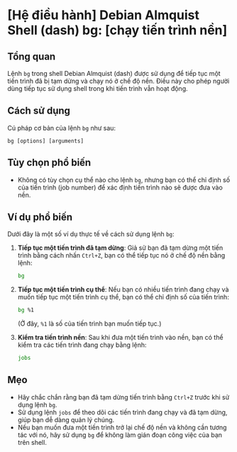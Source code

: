 # [Hệ điều hành] Debian Almquist Shell (dash) bg: [chạy tiến trình nền]

## Tổng quan
Lệnh `bg` trong shell Debian Almquist (dash) được sử dụng để tiếp tục một tiến trình đã bị tạm dừng và chạy nó ở chế độ nền. Điều này cho phép người dùng tiếp tục sử dụng shell trong khi tiến trình vẫn hoạt động.

## Cách sử dụng
Cú pháp cơ bản của lệnh `bg` như sau:
```
bg [options] [arguments]
```

## Tùy chọn phổ biến
- Không có tùy chọn cụ thể nào cho lệnh `bg`, nhưng bạn có thể chỉ định số của tiến trình (job number) để xác định tiến trình nào sẽ được đưa vào nền.

## Ví dụ phổ biến
Dưới đây là một số ví dụ thực tế về cách sử dụng lệnh `bg`:

1. **Tiếp tục một tiến trình đã tạm dừng**:
   Giả sử bạn đã tạm dừng một tiến trình bằng cách nhấn `Ctrl+Z`, bạn có thể tiếp tục nó ở chế độ nền bằng lệnh:
   ```bash
   bg
   ```

2. **Tiếp tục một tiến trình cụ thể**:
   Nếu bạn có nhiều tiến trình đang chạy và muốn tiếp tục một tiến trình cụ thể, bạn có thể chỉ định số của tiến trình:
   ```bash
   bg %1
   ```
   (Ở đây, `%1` là số của tiến trình bạn muốn tiếp tục.)

3. **Kiểm tra tiến trình nền**:
   Sau khi đưa một tiến trình vào nền, bạn có thể kiểm tra các tiến trình đang chạy bằng lệnh:
   ```bash
   jobs
   ```

## Mẹo
- Hãy chắc chắn rằng bạn đã tạm dừng tiến trình bằng `Ctrl+Z` trước khi sử dụng lệnh `bg`.
- Sử dụng lệnh `jobs` để theo dõi các tiến trình đang chạy và đã tạm dừng, giúp bạn dễ dàng quản lý chúng.
- Nếu bạn muốn đưa một tiến trình trở lại chế độ nền và không cần tương tác với nó, hãy sử dụng `bg` để không làm gián đoạn công việc của bạn trên shell.